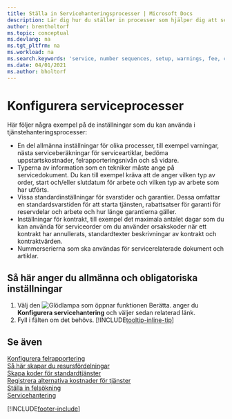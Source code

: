```yaml
---
title: Ställa in Servicehanteringsprocesser | Microsoft Docs
description: Lär dig hur du ställer in processer som hjälper dig att se till att kunden är nöjd med din kundservice.
author: brentholtorf
ms.topic: conceptual
ms.devlang: na
ms.tgt_pltfrm: na
ms.workload: na
ms.search.keywords: 'service, number sequences, setup, warnings, fee, contracts, warranties'
ms.date: 04/01/2021
ms.author: bholtorf
---
```

# <a name="configure-service-processes"></a>Konfigurera serviceprocesser
Här följer några exempel på de inställningar som du kan använda i tjänstehanteringsprocesser:  
  
* En del allmänna inställningar för olika processer, till exempel varningar, nästa serviceberäkningar för serviceartiklar, bedöma uppstartskostnader, felrapporteringsnivån och så vidare.  
* Typerna av information som en tekniker måste ange på servicedokument. Du kan till exempel kräva att de anger vilken typ av order, start och/eller slutdatum för arbete och vilken typ av arbete som har utförts.  
* Vissa standardinställningar för svarstider och garantier. Dessa omfattar en standardsvarstiden för att starta tjänsten, rabattsatser för garanti för reservdelar och arbete och hur länge garantierna gäller.  
* Inställningar för kontrakt, till exempel det maximala antalet dagar som du kan använda för serviceorder om du använder orsakskoder när ett kontrakt har annullerats, standardtexter beskrivningar av kontrakt och kontraktvärden.  
* Nummerserierna som ska användas för servicerelaterade dokument och artiklar.  

## <a name="to-enter-general-and-mandatory-settings"></a>Så här anger du allmänna och obligatoriska inställningar
1. Välj den ![Glödlampa som öppnar funktionen Berätta.](media/ui-search/search_small.png "Berätta vad du vill göra") anger du **Konfigurera servicehantering** och väljer sedan relaterad länk.
2. Fyll i fälten om det behövs. [!INCLUDE[tooltip-inline-tip](includes/tooltip-inline-tip_md.md)]  

## <a name="see-also"></a>Se även
[Konfigurera felrapportering](service-how-setup-fault-reporting.md)  
[Så här skapar du resursfördelningar](service-how-setup-resource-allocation.md)  
[Skapa koder för standardtjänster](service-how-setup-service-coding.md)  
[Registrera alternativa kostnader för tjänster](service-how-setup-service-costs-pricing.md)  
[Ställa in felsökning](service-how-setup-troubleshooting.md)  
[Servicehantering](service-service.md)  


[!INCLUDE[footer-include](includes/footer-banner.md)]
